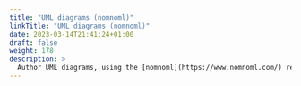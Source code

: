 ```yaml
---
title: "UML diagrams (nomnoml)"
linkTitle: "UML diagrams (nomnoml)"
date: 2023-03-14T21:41:24+01:00
draft: false
weight: 178
description: >
  Author UML diagrams, using the [nomnoml](https://www.nomnoml.com/) rendering tool.
---
```


